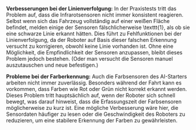 **Verbesserungen bei der Linienverfolgung:** In der Praxistests tritt das Problem auf, dass die Infrarotsensoren nicht immer konsistent reagieren. Selbst wenn sich das Fahrzeug vollständig auf einer weißen Fläche befindet, melden einige der Sensoren fälschlicherweise \texttt{1}, als ob sie eine schwarze Linie erkannt hätten. Dies führt zu Fehlfunktionen bei der Linienverfolgung, da der Roboter auf Basis dieser falschen Erkennung versucht zu korrigieren, obwohl keine Linie vorhanden ist. Ohne eine Möglichkeit, die Empfindlichkeit der Sensoren anzupassen, bleibt dieses Problem jedoch bestehen. (Oder man versucht die Sensoren manuel auszutauschen und neue befestigen.)

**Probleme bei der Farberkennung:** Auch die Farbsensoren des AI-Starters arbeiten nicht immer zuverlässig. Besonders während der Fahrt kann es vorkommen, dass Farben wie Rot oder Grün nicht korrekt erkannt werden. Dieses Problem tritt hauptsächlich auf, wenn der Roboter sich schnell bewegt, was darauf hinweist, dass die Erfassungszeit der Farbsensoren möglicherweise zu kurz ist. Eine mögliche Verbesserung wäre hier, die Sensordaten häufiger zu lesen oder die Geschwindigkeit des Roboters zu reduzieren, um eine stabilere Erkennung der Farben zu gewährleisten.
